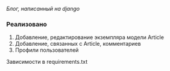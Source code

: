 *Блог, написанный на django*

### Реализовано 

1. Добавление, редактирование экземпляра модели Article
2. Добавление, связанных с Article, комментариев
3. Профили пользователей

Зависимости в requirements.txt


